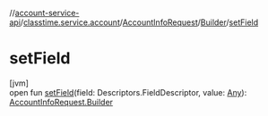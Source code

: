 //[account-service-api](../../../../index.md)/[classtime.service.account](../../index.md)/[AccountInfoRequest](../index.md)/[Builder](index.md)/[setField](set-field.md)

# setField

[jvm]\
open fun [setField](set-field.md)(field: Descriptors.FieldDescriptor, value: [Any](https://kotlinlang.org/api/latest/jvm/stdlib/kotlin/-any/index.html)): [AccountInfoRequest.Builder](index.md)
